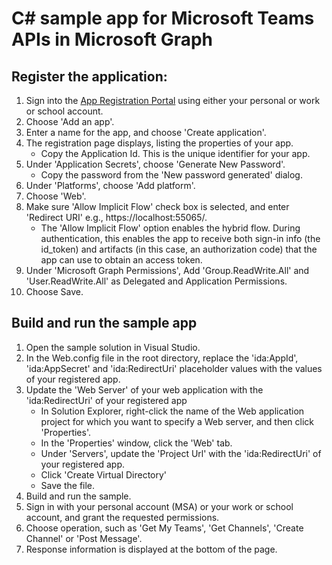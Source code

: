 # C# sample app for Microsoft Teams APIs in Microsoft Graph

## Register the application:
1. Sign into the [App Registration Portal](https://apps.dev.microsoft.com) using either your personal or work or school account.
2. Choose 'Add an app'.
3. Enter a name for the app, and choose 'Create application'.
4. The registration page displays, listing the properties of your app.
   * Copy the Application Id. This is the unique identifier for your app.
5. Under 'Application Secrets', choose 'Generate New Password'.
   * Copy the password from the 'New password generated' dialog.
6. Under 'Platforms', choose 'Add platform'.
7. Choose 'Web'.
8. Make sure 'Allow Implicit Flow' check box is selected, and enter 'Redirect URI' e.g., https://localhost:55065/.
   * The 'Allow Implicit Flow' option enables the hybrid flow. During authentication, this enables the app to receive both sign-in info (the id_token) and artifacts (in this case, an authorization code) that the app can use to obtain an access token.
9. Under 'Microsoft Graph Permissions', Add 'Group.ReadWrite.All' and 'User.ReadWrite.All' as Delegated and Application Permissions.
10. Choose Save.

## Build and run the sample app
1.  Open the sample solution in Visual Studio.
2.  In the Web.config file in the root directory, replace the 'ida:AppId', 'ida:AppSecret' and 'ida:RedirectUri' placeholder values with the values of your registered app.
3.  Update the 'Web Server' of your web application with the 'ida:RedirectUri' of your registered app 
    * In Solution Explorer, right-click the name of the Web application project for which you want to specify a Web server, and then click 'Properties'.
    * In the 'Properties' window, click the 'Web' tab.
    * Under 'Servers', update the 'Project Url' with the 'ida:RedirectUri' of your registered app.
    * Click 'Create Virtual Directory'
    * Save the file.
4. Build and run the sample.
5. Sign in with your personal account (MSA) or your work or school account, and grant the requested permissions.
6. Choose operation, such as 'Get My Teams', 'Get Channels', 'Create Channel' or 'Post Message'.
7. Response information is displayed at the bottom of the page.

